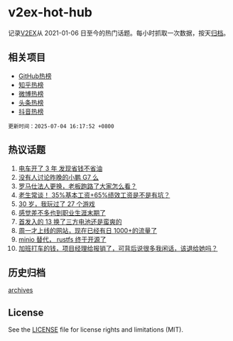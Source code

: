 # v2ex-hot-hub

 记录[V2EX](https://www.v2ex.com/)从 2021-01-06 日至今的热门话题。每小时抓取一次数据，按天[归档](archives)。
 
 ## 相关项目

- [GitHub热榜](https://github.com/lonnyzhang423/github-hot-hub)
- [知乎热榜](https://github.com/lonnyzhang423/zhihu-hot-hub)
- [微博热榜](https://github.com/lonnyzhang423/weibo-hot-hub)
- [头条热榜](https://github.com/lonnyzhang423/toutiao-hot-hub)
- [抖音热榜](https://github.com/lonnyzhang423/douyin-hot-hub)


 `更新时间：2025-07-04 16:17:52 +0800`

## 热议话题

1. [电车开了 3 年 发现省钱不省油](https://www.v2ex.com/t/1142850)
1. [没有人讨论昨晚的小鹏 G7 么](https://www.v2ex.com/t/1142950)
1. [罗马仕法人更换，老板跑路了大家怎么看？](https://www.v2ex.com/t/1142905)
1. [老生常谈！ 35%基本工资+65%绩效工资是不是有坑？](https://www.v2ex.com/t/1142835)
1. [30 岁，我玩过了 27 个游戏](https://www.v2ex.com/t/1142963)
1. [感觉差不多也到职业生涯末期了](https://www.v2ex.com/t/1142886)
1. [首发入的 13 换了三方电池还是蛮爽的](https://www.v2ex.com/t/1142918)
1. [周一才上线的网站，现在已经有日 1000+的流量了](https://www.v2ex.com/t/1142965)
1. [minio 替代， rustfs 终于开源了](https://www.v2ex.com/t/1142853)
1. [加班打车的钱，项目经理给报销了，可背后说很多我闲话，该退给她吗？](https://www.v2ex.com/t/1142969)

## 历史归档

[archives](archives)

## License

See the [LICENSE](LICENSE) file for license rights and limitations (MIT).
